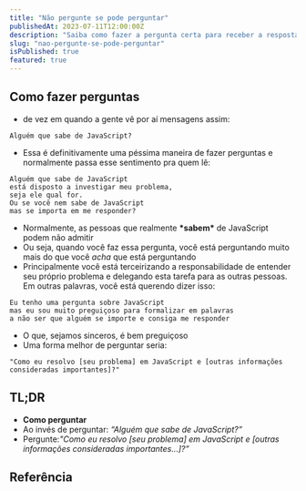 ```yaml
---
title: "Não pergunte se pode perguntar"
publishedAt: 2023-07-11T12:00:00Z
description: "Saiba como fazer a pergunta certa para receber a resposta certa "
slug: "nao-pergunte-se-pode-perguntar"
isPublished: true
featured: true
---
```


## Como fazer perguntas

- de vez em quando a gente vê por aí mensagens assim:

```
Alguém que sabe de JavaScript?
```

- Essa é definitivamente uma péssima maneira de fazer perguntas e normalmente passa esse sentimento pra quem lê:

```
Alguém que sabe de JavaScript
está disposto a investigar meu problema,
seja ele qual for.
Ou se você nem sabe de JavaScript
mas se importa em me responder?
```

- Normalmente, as pessoas que realmente **\***sabem**\*** de JavaScript podem não admitir
- Ou seja, quando você faz essa pergunta, você está perguntando muito mais do que você _acha_ que está perguntando
- Principalmente você está terceirizando a responsabilidade de entender seu próprio problema e delegando esta tarefa para as outras pessoas. Em outras palavras, você está querendo dizer isso:

```
Eu tenho uma pergunta sobre JavaScript
mas eu sou muito preguiçoso para formalizar em palavras
a não ser que alguém se importe e consiga me responder
```

- O que, sejamos sinceros, é bem preguiçoso
- Uma forma melhor de perguntar seria:

```
"Como eu resolvo [seu problema] em JavaScript e [outras informações consideradas importantes]?"
```

## TL;DR

- **Como perguntar**
- Ao invés de perguntar: _“Alguém que sabe de JavaScript?”_
- Pergunte:_"Como eu resolvo [seu problema] em JavaScript e [outras informações consideradas importantes…]?”_

## Referência
